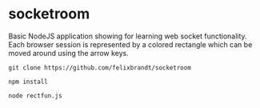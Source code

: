 # socketroom
Basic NodeJS application showing for learning web socket functionality. Each browser session is represented by a colored rectangle which can be moved around using the arrow keys.
```
git clone https://github.com/felixbrandt/socketroom

npm install

node rectfun.js
```
